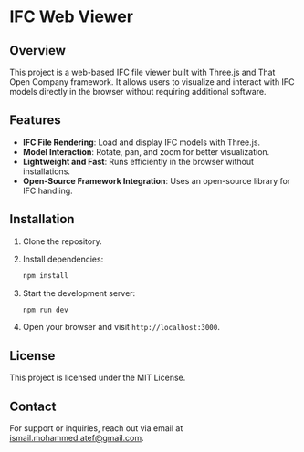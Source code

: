 # IFC Web Viewer

## Overview
This project is a web-based IFC file viewer built with Three.js and That Open Company framework. It allows users to visualize and interact with IFC models directly in the browser without requiring additional software.

## Features
- **IFC File Rendering**: Load and display IFC models with Three.js.
- **Model Interaction**: Rotate, pan, and zoom for better visualization.
- **Lightweight and Fast**: Runs efficiently in the browser without installations.
- **Open-Source Framework Integration**: Uses an open-source library for IFC handling.

## Installation
1. Clone the repository.

2. Install dependencies:
   ```sh
   npm install
   ```
3. Start the development server:
   ```sh
   npm run dev
   ```
4. Open your browser and visit `http://localhost:3000`.



## License
This project is licensed under the MIT License.

## Contact
For support or inquiries, reach out via email at ismail.mohammed.atef@gmail.com.


